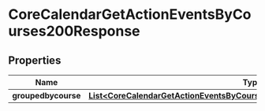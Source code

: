 

# CoreCalendarGetActionEventsByCourses200Response


## Properties

| Name | Type | Description | Notes |
|------------ | ------------- | ------------- | -------------|
|**groupedbycourse** | [**List&lt;CoreCalendarGetActionEventsByCourses200ResponseGroupedbycourseInner&gt;**](CoreCalendarGetActionEventsByCourses200ResponseGroupedbycourseInner.md) |  |  |



